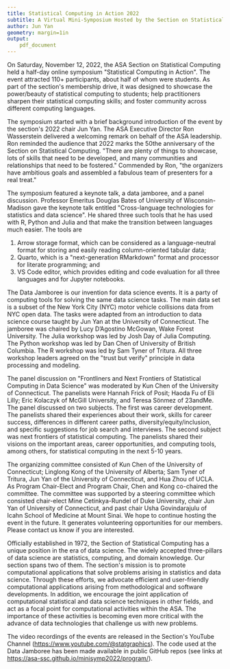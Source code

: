 ```yaml
---
title: Statistical Computing in Action 2022
subtitle: A Virtual Mini-Symposium Hosted by the Section on Statistical Computing
author: Jun Yan
geometry: margin=1in
output:
    pdf_document
---
```



On Saturday, November 12, 2022, the ASA Section on Statistical Computing held a
half-day online symposium "Statistical Computing in Action".  The event
attracted 110+ participants, about half of whom were students. As part of the
section's membership drive, it was designed to showcase the power/beauty of
statistical computing to students; help practitioners sharpen their statistical
computing skills; and foster community across different computing languages.


The symposium started with a brief background introduction of the event by the
section's 2022 chair Jun Yan. The ASA Executive Director Ron Wasserstein
delivered a welcoming remark on behalf of the ASA leadership. Ron reminded the
audience that 2022 marks the 50the anniversary of the Section on Statistical
Computing. "There are plenty of things to showcase, lots of skills that need to
be developed, and many communities and relationships that need to be fostered."
Commended by Ron, "the organizers have ambitious goals and assembled a fabulous
team of presenters for a real treat."


The symposium featured a keynote talk, a data jamboree, and a panel
discussion. Professor Emeritus Douglas Bates of University of Wisconsin-Madison
gave the keynote talk entitled "Cross-language technologies for statistics and
data science". He shared three such tools that he has used with R, Python and
Julia and that make the transition between languages much easier. The tools are
1) Arrow storage format, which can be considered as a language-neutral
format for storing and easily reading column-oriented tabular data;
2) Quarto, which is a "next-generation RMarkdown" format and processor for
literate programming; and
3) VS Code editor, which provides editing and code evaluation for all three
languages and for Jupyter notebooks.


The Data Jamboree is our invention for data science events. It is a party of
computing tools for solving the same data science tasks. The main data set is
a subset of the New York City (NYC) motor vehicle collisions data from NYC open
data. The tasks were adapted from an introduction to data science course taught
by Jun Yan at the University of Connecticut. The jamboree was chaired by Lucy
D’Agostino McGowan, Wake Forest University. The Julia workshop was led by Josh
Day of Julia Computing. The Python workshop was led by Dan Chen of University of
British Columbia. The R workshop was led by Sam Tyner of Tritura. All three
workshop leaders agreed on the "trust but verify" principle in data processing
and modeling.


The panel discussion on "Frontliners and Next Frontiers of Statistical Computing
in Data Science" was moderated by Kun Chen of the University of Connecticut. The
panelists were Hannah Frick of Posit; Haoda Fu of Eli Lilly; Eric Kolaczyk of
McGill University, and Teresa Sönmez of 23andMe. The panel discussed on two
subjects. The first was career development. The panelists shared their
experiences about their work, skills for career success, differences in
different career paths, diversity/equity/inclusion, and specific suggestions for
job search and interviews. The second subject was next frontiers of statistical
computing. The panelists shared their visions on the important areas, career
opportunities, and computing tools, among others, for statistical computing in
the next 5-10 years.


The organizing committee consisted of
Kun Chen of the University of Connecticut;
Linglong Kong of the University of Alberta;
Sam Tyner of Tritura, Jun Yan of the University of Connecticut, and 
Hua Zhou of UCLA. As Program Chair-Elect and Program Chair, Chen and Kong
co-chaired the committee. The committee was supported by a steering committee
which consisted chair-elect Mine Cetinkya-Rundel of Duke University,  chair Jun
Yan of University of Connecticut, and
past chair Usha Govindarajulu of Icahn School of Medicine at Mount Sinai.
We hope to continue hosting the event in the future. It generates volunteering
opportunities for our members. Please contact us know if you are interested.



Officially established in 1972, the Section of Statistical Computing has a
unique position in the era of data science. The widely accepted three-pillars of
data science are statistics, computing, and domain knowledge. Our section spans
two of them. The section's mission is to promote computational applications that
solve problems arising in statistics and data science. Through these efforts, we
advocate efficient and user-friendly computational applications arising from
methodological and software developments. In addition, we encourage the joint
application of computational statistical and data science techniques in other
fields, and act as a focal point for computational activities within the
ASA. The importance of these activities is becoming even more critical with the
advance of data technologies that challenge us with new problems.


The video recordings of the events are released in the Section's YouTube Channel
(<https://www.youtube.com/@statgraphics>). The code used at the Data
Jamboree has been made available in public GitHub repos (see links at
<https://asa-ssc.github.io/minisymp2022/program/>).

